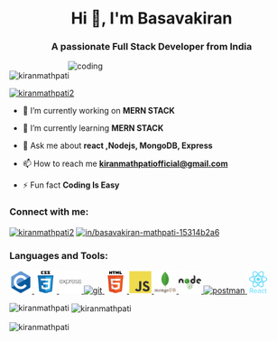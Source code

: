 
<h1 align="center">Hi 👋, I'm Basavakiran</h1>
<h3 align="center">A passionate Full Stack Developer from India</h3>
<img align="right" alt="coding" width="400" src="https://www.careerguide.com/career/wp-content/uploads/2021/06/coding-freak-1.gif"> 

<p align="left"> <img src="https://komarev.com/ghpvc/?username=kiranmathpati&label=Profile%20views&color=0e75b6&style=flat" alt="kiranmathpati" /> </p>

<p align="left"> <a href="https://twitter.com/kiranmathpati2" target="blank"><img src="https://img.shields.io/twitter/follow/kiranmathpati2?logo=twitter&style=for-the-badge" alt="kiranmathpati2" /></a> </p>

- 🔭 I’m currently working on **MERN STACK**

- 🌱 I’m currently learning **MERN STACK**

- 💬 Ask me about **react ,Nodejs, MongoDB, Express**

- 📫 How to reach me **kiranmathpatiofficial@gmail.com**

- ⚡ Fun fact **Coding Is Easy**

<h3 align="left">Connect with me:</h3>
<p align="left">
<a href="https://twitter.com/kiranmathpati2" target="blank"><img align="center" src="https://raw.githubusercontent.com/rahuldkjain/github-profile-readme-generator/master/src/images/icons/Social/twitter.svg" alt="kiranmathpati2" height="30" width="40" /></a>
<a href="https://linkedin.com/in/in/basavakiran-mathpati-15314b2a6" target="blank"><img align="center" src="https://raw.githubusercontent.com/rahuldkjain/github-profile-readme-generator/master/src/images/icons/Social/linked-in-alt.svg" alt="in/basavakiran-mathpati-15314b2a6" height="30" width="40" /></a>
</p>

<h3 align="left">Languages and Tools:</h3>
<p align="left"> <a href="https://www.cprogramming.com/" target="_blank" rel="noreferrer"> <img src="https://raw.githubusercontent.com/devicons/devicon/master/icons/c/c-original.svg" alt="c" width="40" height="40"/> </a> <a href="https://www.w3schools.com/css/" target="_blank" rel="noreferrer"> <img src="https://raw.githubusercontent.com/devicons/devicon/master/icons/css3/css3-original-wordmark.svg" alt="css3" width="40" height="40"/> </a> <a href="https://expressjs.com" target="_blank" rel="noreferrer"> <img src="https://raw.githubusercontent.com/devicons/devicon/master/icons/express/express-original-wordmark.svg" alt="express" width="40" height="40"/> </a> <a href="https://git-scm.com/" target="_blank" rel="noreferrer"> <img src="https://www.vectorlogo.zone/logos/git-scm/git-scm-icon.svg" alt="git" width="40" height="40"/> </a> <a href="https://www.w3.org/html/" target="_blank" rel="noreferrer"> <img src="https://raw.githubusercontent.com/devicons/devicon/master/icons/html5/html5-original-wordmark.svg" alt="html5" width="40" height="40"/> </a> <a href="https://developer.mozilla.org/en-US/docs/Web/JavaScript" target="_blank" rel="noreferrer"> <img src="https://raw.githubusercontent.com/devicons/devicon/master/icons/javascript/javascript-original.svg" alt="javascript" width="40" height="40"/> </a> <a href="https://www.mongodb.com/" target="_blank" rel="noreferrer"> <img src="https://raw.githubusercontent.com/devicons/devicon/master/icons/mongodb/mongodb-original-wordmark.svg" alt="mongodb" width="40" height="40"/> </a> <a href="https://nodejs.org" target="_blank" rel="noreferrer"> <img src="https://raw.githubusercontent.com/devicons/devicon/master/icons/nodejs/nodejs-original-wordmark.svg" alt="nodejs" width="40" height="40"/> </a> <a href="https://postman.com" target="_blank" rel="noreferrer"> <img src="https://www.vectorlogo.zone/logos/getpostman/getpostman-icon.svg" alt="postman" width="40" height="40"/> </a> <a href="https://reactjs.org/" target="_blank" rel="noreferrer"> <img src="https://raw.githubusercontent.com/devicons/devicon/master/icons/react/react-original-wordmark.svg" alt="react" width="40" height="40"/> </a> </p>

<p><img align="left" src="https://github-readme-stats.vercel.app/api/top-langs?username=kiranmathpati&show_icons=true&locale=en&layout=compact" alt="kiranmathpati" /></p>

<p>&nbsp;<img align="center" src="https://github-readme-stats.vercel.app/api?username=kiranmathpati&show_icons=true&locale=en" alt="kiranmathpati" /></p>

<p><img align="center" src="https://github-readme-streak-stats.herokuapp.com/?user=kiranmathpati&" alt="kiranmathpati" /></p>
